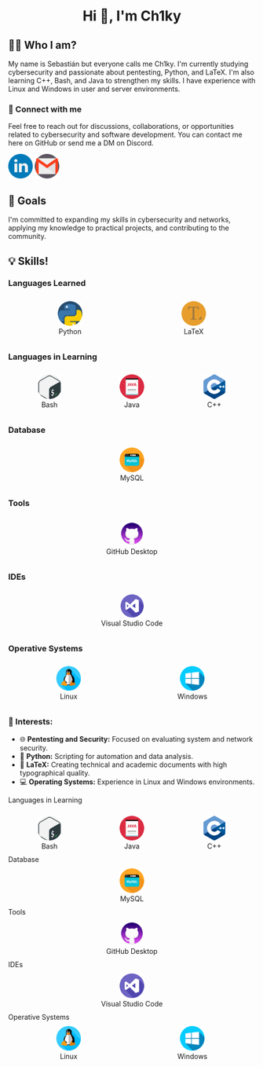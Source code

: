 <h1 align="center">Hi 👋, I'm Ch1ky</h1>

<h2> 🧑‍💻 Who I am? </h2>
My name is Sebastián but everyone calls me Ch1ky. I'm currently studying cybersecurity and passionate about pentesting, Python, and LaTeX. I'm also learning C++, Bash, and Java to strengthen my skills. I have experience with Linux and Windows in user and server environments.

<h3 align="left">📨 Connect with me</h3>
Feel free to reach out for discussions, collaborations, or opportunities related to cybersecurity and software development. You can contact me here on GitHub or send me a DM on Discord.

<a href="https://www.linkedin.com/in/sci-cl/" target="_blank"><img src="linkedin.png" alt="Linkedin" width="50"></a> <a href="mailto:sebacaceresino@gmail.com" target="_blank"><img src="gmail.png" alt="Gmail" width="50"></a>

<h2>🌱 Goals</h2>
I'm committed to expanding my skills in cybersecurity and networks, applying my knowledge to practical projects, and contributing to the community.

<h2>💡 Skills!</h2>



### Languages Learned
<div style="display: flex; flex-wrap: wrap; justify-content: space-around;">
  <div style="text-align: center; margin: 10px;">
    <img src="python_919852 (2).png" alt="Python" width="50"/><br>Python
  </div>
  <div style="text-align: center; margin: 10px;">
    <img src="text-editor_196308.png" alt="LaTeX" width="50"/><br>LaTeX
  </div>
</div>

### Languages in Learning
<div style="display: flex; flex-wrap: wrap; justify-content: space-around;">
  <div style="text-align: center; margin: 10px;">
    <img src="gnu-bash_919837.png" alt="Bash" width="50"/><br>Bash
  </div>
  <div style="text-align: center; margin: 10px;">
    <img src="file_10095507.png" alt="Java" width="50"/><br>Java
  </div>
  <div style="text-align: center; margin: 10px;">
    <img src="c_6132222.png" alt="C++" width="50"/><br>C++
  </div>
</div>

### Database
<div style="display: flex; flex-wrap: wrap; justify-content: space-around;">
  <div style="text-align: center; margin: 10px;">
    <img src="database_10124728.png" alt="MySQL" width="50"/><br>MySQL
  </div>
</div>

### Tools
<div style="display: flex; flex-wrap: wrap; justify-content: space-around;">
  <div style="text-align: center; margin: 10px;">
    <img src="1u671h0bmu13bfbm4klv6hc2rn-7a4fb512a5f1b1bc0e5d56faafa65081.png" alt="GitHub Desktop" width="50"/><br>GitHub Desktop
  </div>
</div>

### IDEs
<div style="display: flex; flex-wrap: wrap; justify-content: space-around;">
  <div style="text-align: center; margin: 10px;">
    <img src="visual-studio.png" alt="Visual Studio Code" width="47"/><br>Visual Studio Code
  </div>
</div>

### Operative Systems
<div style="display: flex; flex-wrap: wrap; justify-content: space-around;">
  <div style="text-align: center; margin: 10px;">
    <img src="linux.png" alt="Linux" width="50"/><br>Linux
  </div>
  <div style="text-align: center; margin: 10px;">
    <img src="windows.png" alt="Windows" width="50"/><br>Windows
  </div>
</div>

### 💼 Interests:
- 🌐 **Pentesting and Security:** Focused on evaluating system and network security.
- 🐍 **Python:** Scripting for automation and data analysis.
- 📄 **LaTeX:** Creating technical and academic documents with high typographical quality.
- 💻 **Operating Systems:** Experience in Linux and Windows environments.


Languages in Learning
<div style="display: flex; flex-wrap: wrap; justify-content: space-around;">
  <div style="text-align: center; margin: 10px;">
    <a href="#" target="_blank"><img src="gnu-bash_919837.png" alt="Bash" width="50"></a><br>Bash
  </div>
  <div style="text-align: center; margin: 10px;">
    <a href="#" target="_blank"><img src="file_10095507.png" alt="Java" width="50"></a><br>Java
  </div>
  <div style="text-align: center; margin: 10px;">
    <a href="#" target="_blank"><img src="c_6132222.png" alt="C++" width="50"></a><br>C++
  </div>
</div>
Database
<div style="display: flex; flex-wrap: wrap; justify-content: space-around;">
  <div style="text-align: center; margin: 10px;">
    <a href="#" target="_blank"><img src="database_10124728.png" alt="MySQL" width="50"></a><br>MySQL
  </div>
</div>
Tools
<div style="display: flex; flex-wrap: wrap; justify-content: space-around;">
  <div style="text-align: center; margin: 10px;">
    <a href="#" target="_blank"><img src="1u671h0bmu13bfbm4klv6hc2rn-7a4fb512a5f1b1bc0e5d56faafa65081.png" alt="GitHub Desktop" width="50"></a><br>GitHub Desktop
  </div>
</div>
IDEs
<div style="display: flex; flex-wrap: wrap; justify-content: space-around;">
  <div style="text-align: center; margin: 10px;">
    <a href="#" target="_blank"><img src="visual-studio.png" alt="Visual Studio Code" width="50"></a><br>Visual Studio Code
  </div>
</div>
Operative Systems
<div style="display: flex; flex-wrap: wrap; justify-content: space-around;">
  <div style="text-align: center; margin: 10px;">
    <a href="#" target="_blank"><img src="linux.png" alt="Linux" width="50"></a><br>Linux
  </div>
  <div style="text-align: center; margin: 10px;">
    <a href="#" target="_blank"><img src="windows.png" alt="Windows" width="50"></a><br>Windows
  </div>
</div>